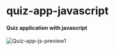 # quiz-app-javascript
#### Quiz application with javascript
![Quiz-app-js-preview1](https://user-images.githubusercontent.com/96270314/147395364-90a0c1bc-26d8-4dc2-b814-a3bed1f36561.PNG)
